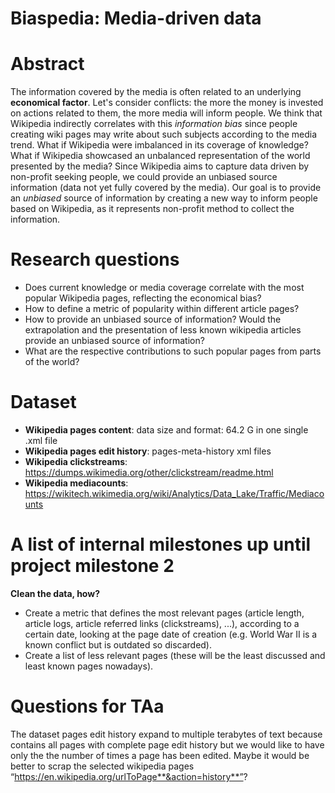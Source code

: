 # Biaspedia: Media-driven data

# Abstract


The information covered by the media is often related to an underlying **economical factor**. Let's consider conflicts: the more the money is invested on actions related to them, the more media will inform people. We think that Wikipedia indirectly correlates with this *information bias* since people creating wiki pages may write about such subjects according to the media trend. What if Wikipedia were imbalanced in its coverage of knowledge? What if Wikipedia showcased an unbalanced representation of the world presented by the media? Since Wikipedia aims to capture data driven by non-profit seeking people, we could provide an unbiased source information (data not yet fully covered by the media). Our goal is to provide an *unbiased* source of information by creating a new way to inform people based on Wikipedia, as it represents non-profit method to collect the information. 


# Research questions


* Does current knowledge or media coverage correlate with the most popular Wikipedia pages, reflecting the economical bias? 
* How to define a metric of popularity within different article pages?
* How to provide an unbiased source of information? Would the extrapolation and the presentation of less known wikipedia articles provide an unbiased source of information?
* What are the respective contributions to such popular pages from parts of the world? 


# Dataset


* **Wikipedia pages content**: data size and format: 64.2 G in one single .xml file
* **Wikipedia pages edit history**: pages-meta-history xml files 
* **Wikipedia clickstreams**: https://dumps.wikimedia.org/other/clickstream/readme.html
* **Wikipedia mediacounts**: https://wikitech.wikimedia.org/wiki/Analytics/Data_Lake/Traffic/Mediacounts

# A list of internal milestones up until project milestone 2



**Clean the data, how?**
* Create a metric that defines the most relevant pages (article length, article logs, article referred links (clickstreams), ...), according to a certain date, looking at the page date of creation (e.g. World War II is a known conflict but is outdated so discarded).
* Create a list of less relevant pages (these will be the least discussed and least known pages nowadays).



# Questions for TAa


The dataset pages edit history expand to multiple terabytes of text because contains all pages with complete page edit history but we would like to have only the the number of times a page has been edited. Maybe it would be better to scrap the selected wikipedia pages “https://en.wikipedia.org/urlToPage**&action=history**”?
